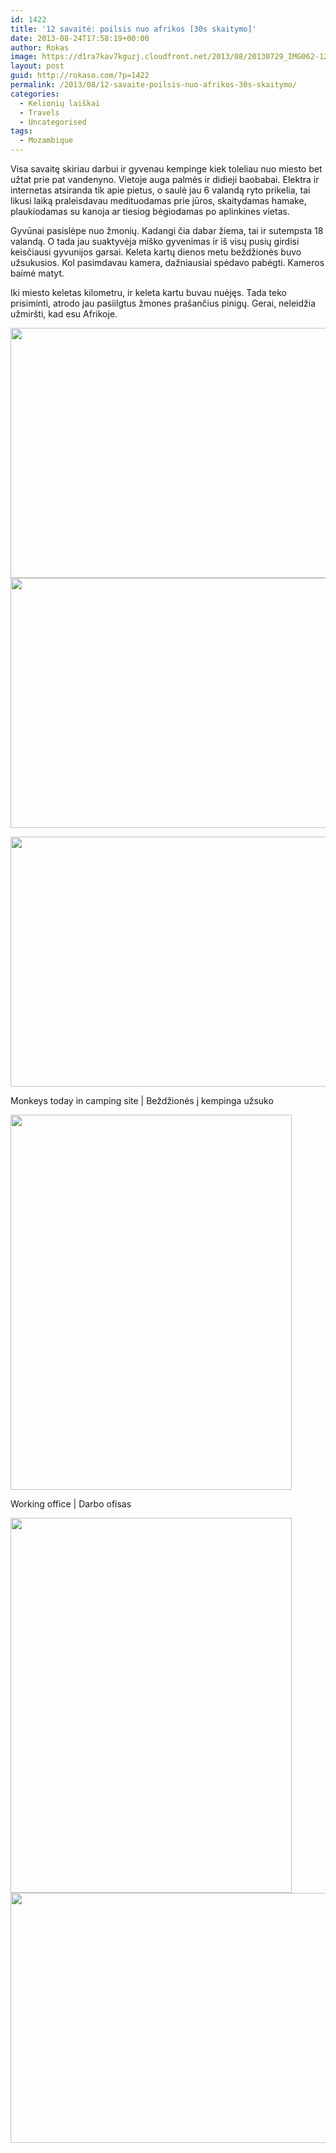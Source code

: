 ```yaml
---
id: 1422
title: '12 savaitė: poilsis nuo afrikos [30s skaitymo]'
date: 2013-08-24T17:58:19+00:00
author: Rokas
image: https://d1ra7kav7kguzj.cloudfront.net/2013/08/20130729_IMG062-1200x800.jpg
layout: post
guid: http://rokaso.com/?p=1422
permalink: /2013/08/12-savaite-poilsis-nuo-afrikos-30s-skaitymo/
categories:
  - Kelionių laiškai
  - Travels
  - Uncategorised
tags:
  - Mozambique
---
```

Visa savaitę skiriau darbui ir gyvenau kempinge kiek toleliau nuo miesto bet užtat prie pat vandenyno. Vietoje auga palmės ir didieji baobabai. Elektra ir internetas atsiranda tik apie pietus, o saulė jau 6 valandą ryto prikelia, tai likusi laiką praleisdavau medituodamas prie jūros, skaitydamas hamake, plaukiodamas su kanoja ar tiesiog bėgiodamas po aplinkines vietas.

Gyvūnai pasislėpe nuo žmonių. Kadangi čia dabar žiema, tai ir sutempsta 18 valandą. O tada jau suaktyvėja miško gyvenimas ir iš visų pusių girdisi keisčiausi gyvunijos garsai. Keleta kartų dienos metu beždžionės buvo užsukusios. Kol pasimdavau kamera, dažniausiai spėdavo pabėgti. Kameros baimė matyt.

Iki miesto keletas kilometru, ir keleta kartu buvau nuėjęs. Tada teko prisiminti, atrodo jau pasiilgtus žmones prašančius pinigų. Gerai, neleidžia užmiršti, kad esu Afrikoje.

[<img class="alignnone size-medium wp-image-1520" src="https://d1ra7kav7kguzj.cloudfront.net/2013/08/20130729_IMG062-600x400.jpg" alt="" width="600" height="400" srcset="https://d1ra7kav7kguzj.cloudfront.net/2013/08/20130729_IMG062-600x400.jpg 600w, https://d1ra7kav7kguzj.cloudfront.net/2013/08/20130729_IMG062-800x534.jpg 800w, https://d1ra7kav7kguzj.cloudfront.net/2013/08/20130729_IMG062-370x247.jpg 370w, https://d1ra7kav7kguzj.cloudfront.net/2013/08/20130729_IMG062-1040x694.jpg 1040w, https://d1ra7kav7kguzj.cloudfront.net/2013/08/20130729_IMG062-768x512.jpg 768w, https://d1ra7kav7kguzj.cloudfront.net/2013/08/20130729_IMG062-1200x800.jpg 1200w" sizes="(max-width: 600px) 100vw, 600px" />](https://d1ra7kav7kguzj.cloudfront.net/2013/08/20130729_IMG062.jpg) 
[<img class="alignnone size-medium wp-image-1521" src="https://d1ra7kav7kguzj.cloudfront.net/2013/08/20130801_IMG065-600x400.jpg" alt="" width="600" height="400" srcset="https://d1ra7kav7kguzj.cloudfront.net/2013/08/20130801_IMG065-600x400.jpg 600w, https://d1ra7kav7kguzj.cloudfront.net/2013/08/20130801_IMG065-800x534.jpg 800w, https://d1ra7kav7kguzj.cloudfront.net/2013/08/20130801_IMG065-370x247.jpg 370w, https://d1ra7kav7kguzj.cloudfront.net/2013/08/20130801_IMG065-1040x694.jpg 1040w, https://d1ra7kav7kguzj.cloudfront.net/2013/08/20130801_IMG065-768x512.jpg 768w, https://d1ra7kav7kguzj.cloudfront.net/2013/08/20130801_IMG065-1200x800.jpg 1200w" sizes="(max-width: 600px) 100vw, 600px" />](https://d1ra7kav7kguzj.cloudfront.net/2013/08/20130801_IMG065.jpg)

[<img class="size-medium wp-image-1522" src="https://d1ra7kav7kguzj.cloudfront.net/2013/08/20130801_IMG068-600x400.jpg" alt="" width="600" height="400" srcset="https://d1ra7kav7kguzj.cloudfront.net/2013/08/20130801_IMG068-600x400.jpg 600w, https://d1ra7kav7kguzj.cloudfront.net/2013/08/20130801_IMG068-800x534.jpg 800w, https://d1ra7kav7kguzj.cloudfront.net/2013/08/20130801_IMG068-370x247.jpg 370w, https://d1ra7kav7kguzj.cloudfront.net/2013/08/20130801_IMG068-1040x694.jpg 1040w, https://d1ra7kav7kguzj.cloudfront.net/2013/08/20130801_IMG068-768x512.jpg 768w, https://d1ra7kav7kguzj.cloudfront.net/2013/08/20130801_IMG068-1200x800.jpg 1200w" sizes="(max-width: 600px) 100vw, 600px" />](https://d1ra7kav7kguzj.cloudfront.net/2013/08/20130801_IMG068.jpg)

Monkeys today in camping site | Beždžionės į kempinga užsuko

[<img class="size-medium wp-image-1523" src="https://d1ra7kav7kguzj.cloudfront.net/2013/08/20130802_IMG002-450x600.jpg" alt="" width="450" height="600" srcset="https://d1ra7kav7kguzj.cloudfront.net/2013/08/20130802_IMG002-450x600.jpg 450w, https://d1ra7kav7kguzj.cloudfront.net/2013/08/20130802_IMG002-525x700.jpg 525w, https://d1ra7kav7kguzj.cloudfront.net/2013/08/20130802_IMG002-750x1000.jpg 750w, https://d1ra7kav7kguzj.cloudfront.net/2013/08/20130802_IMG002-370x493.jpg 370w, https://d1ra7kav7kguzj.cloudfront.net/2013/08/20130802_IMG002-1040x1386.jpg 1040w, https://d1ra7kav7kguzj.cloudfront.net/2013/08/20130802_IMG002-768x1023.jpg 768w, https://d1ra7kav7kguzj.cloudfront.net/2013/08/20130802_IMG002-901x1200.jpg 901w, https://d1ra7kav7kguzj.cloudfront.net/2013/08/20130802_IMG002.jpg 1537w" sizes="(max-width: 450px) 100vw, 450px" />](https://d1ra7kav7kguzj.cloudfront.net/2013/08/20130802_IMG002.jpg)

Working office | Darbo ofisas

[<img class="alignnone size-medium wp-image-1524" src="https://d1ra7kav7kguzj.cloudfront.net/2013/08/20130803_IMG003-450x600.jpg" alt="" width="450" height="600" srcset="https://d1ra7kav7kguzj.cloudfront.net/2013/08/20130803_IMG003-450x600.jpg 450w, https://d1ra7kav7kguzj.cloudfront.net/2013/08/20130803_IMG003-525x700.jpg 525w, https://d1ra7kav7kguzj.cloudfront.net/2013/08/20130803_IMG003-750x1000.jpg 750w, https://d1ra7kav7kguzj.cloudfront.net/2013/08/20130803_IMG003-370x493.jpg 370w, https://d1ra7kav7kguzj.cloudfront.net/2013/08/20130803_IMG003-1040x1386.jpg 1040w, https://d1ra7kav7kguzj.cloudfront.net/2013/08/20130803_IMG003-768x1023.jpg 768w, https://d1ra7kav7kguzj.cloudfront.net/2013/08/20130803_IMG003-901x1200.jpg 901w, https://d1ra7kav7kguzj.cloudfront.net/2013/08/20130803_IMG003.jpg 1537w" sizes="(max-width: 450px) 100vw, 450px" />](https://d1ra7kav7kguzj.cloudfront.net/2013/08/20130803_IMG003.jpg) 
[<img class="alignnone size-medium wp-image-1525" src="https://d1ra7kav7kguzj.cloudfront.net/2013/08/20130804_IMG002-600x400.jpg" alt="" width="600" height="400" srcset="https://d1ra7kav7kguzj.cloudfront.net/2013/08/20130804_IMG002-600x400.jpg 600w, https://d1ra7kav7kguzj.cloudfront.net/2013/08/20130804_IMG002-800x534.jpg 800w, https://d1ra7kav7kguzj.cloudfront.net/2013/08/20130804_IMG002-370x247.jpg 370w, https://d1ra7kav7kguzj.cloudfront.net/2013/08/20130804_IMG002-1040x694.jpg 1040w, https://d1ra7kav7kguzj.cloudfront.net/2013/08/20130804_IMG002-768x512.jpg 768w, https://d1ra7kav7kguzj.cloudfront.net/2013/08/20130804_IMG002-1200x800.jpg 1200w" sizes="(max-width: 600px) 100vw, 600px" />](https://d1ra7kav7kguzj.cloudfront.net/2013/08/20130804_IMG002.jpg)
